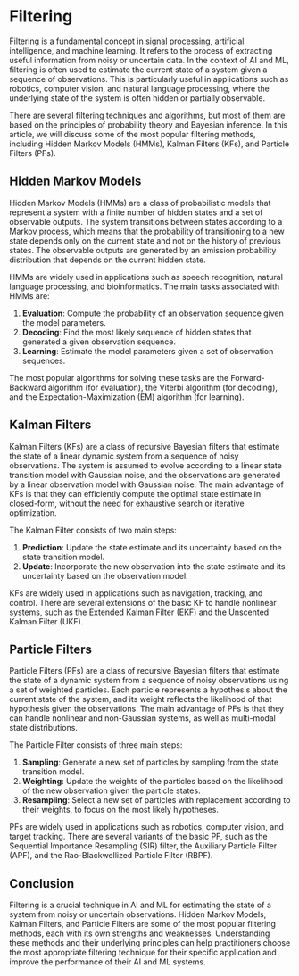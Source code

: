 # Filtering

Filtering is a fundamental concept in signal processing, artificial intelligence, and machine learning. It refers to the process of extracting useful information from noisy or uncertain data. In the context of AI and ML, filtering is often used to estimate the current state of a system given a sequence of observations. This is particularly useful in applications such as robotics, computer vision, and natural language processing, where the underlying state of the system is often hidden or partially observable.

There are several filtering techniques and algorithms, but most of them are based on the principles of probability theory and Bayesian inference. In this article, we will discuss some of the most popular filtering methods, including Hidden Markov Models (HMMs), Kalman Filters (KFs), and Particle Filters (PFs).

## Hidden Markov Models

Hidden Markov Models (HMMs) are a class of probabilistic models that represent a system with a finite number of hidden states and a set of observable outputs. The system transitions between states according to a Markov process, which means that the probability of transitioning to a new state depends only on the current state and not on the history of previous states. The observable outputs are generated by an emission probability distribution that depends on the current hidden state.

HMMs are widely used in applications such as speech recognition, natural language processing, and bioinformatics. The main tasks associated with HMMs are:

1. **Evaluation**: Compute the probability of an observation sequence given the model parameters.
2. **Decoding**: Find the most likely sequence of hidden states that generated a given observation sequence.
3. **Learning**: Estimate the model parameters given a set of observation sequences.

The most popular algorithms for solving these tasks are the Forward-Backward algorithm (for evaluation), the Viterbi algorithm (for decoding), and the Expectation-Maximization (EM) algorithm (for learning).

## Kalman Filters

Kalman Filters (KFs) are a class of recursive Bayesian filters that estimate the state of a linear dynamic system from a sequence of noisy observations. The system is assumed to evolve according to a linear state transition model with Gaussian noise, and the observations are generated by a linear observation model with Gaussian noise. The main advantage of KFs is that they can efficiently compute the optimal state estimate in closed-form, without the need for exhaustive search or iterative optimization.

The Kalman Filter consists of two main steps:

1. **Prediction**: Update the state estimate and its uncertainty based on the state transition model.
2. **Update**: Incorporate the new observation into the state estimate and its uncertainty based on the observation model.

KFs are widely used in applications such as navigation, tracking, and control. There are several extensions of the basic KF to handle nonlinear systems, such as the Extended Kalman Filter (EKF) and the Unscented Kalman Filter (UKF).

## Particle Filters

Particle Filters (PFs) are a class of recursive Bayesian filters that estimate the state of a dynamic system from a sequence of noisy observations using a set of weighted particles. Each particle represents a hypothesis about the current state of the system, and its weight reflects the likelihood of that hypothesis given the observations. The main advantage of PFs is that they can handle nonlinear and non-Gaussian systems, as well as multi-modal state distributions.

The Particle Filter consists of three main steps:

1. **Sampling**: Generate a new set of particles by sampling from the state transition model.
2. **Weighting**: Update the weights of the particles based on the likelihood of the new observation given the particle states.
3. **Resampling**: Select a new set of particles with replacement according to their weights, to focus on the most likely hypotheses.

PFs are widely used in applications such as robotics, computer vision, and target tracking. There are several variants of the basic PF, such as the Sequential Importance Resampling (SIR) filter, the Auxiliary Particle Filter (APF), and the Rao-Blackwellized Particle Filter (RBPF).

## Conclusion

Filtering is a crucial technique in AI and ML for estimating the state of a system from noisy or uncertain observations. Hidden Markov Models, Kalman Filters, and Particle Filters are some of the most popular filtering methods, each with its own strengths and weaknesses. Understanding these methods and their underlying principles can help practitioners choose the most appropriate filtering technique for their specific application and improve the performance of their AI and ML systems.
